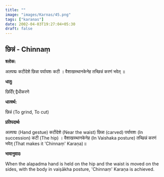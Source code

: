 ```yaml
---
title: ""
image: "images/Karnas/45.png"
tags: ["karanas"]
date: 2002-04-03T19:27:04+05:30
draft: false
---
```


## छिन्नं - Chinnaṃ

**श्लोक:**

अलपद्मः कटीदेशे छिन्ना पर्यायशः कटी । वैशाखस्थानकेनेह तच्छिन्नं करणं भवेत् ॥

**धातुः**

छिदिँर् द्वैधीकरणे

**धात्वर्थ:**

छिन्नं (To grind, To cut)

**प्रतिपदार्थः**

अलपद्मः (Hand gestue) कटीदेशे (Near the waist) छिन्ना (carved) पर्यायशः (In succession) कटी (The hip) । वैशाखस्थानकेनेह (In Vaishaka posture) तच्छिन्नं करणं भवेत् (That makes it 'Chinnaṃ' Karaṇa)॥

**भावानुवादः**

When the alapadma hand is held on the hip and the waist is moved on the sides, with the body in vaiṣākha posture, 'Chinnaṃ' Karaṇa is achieved.